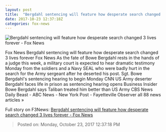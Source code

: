 ```yaml
---
layout: post
title:  "Bergdahl sentencing will feature how desperate search changed 3 lives forever - Fox News"
date: 2017-10-23 12:37:18Z
categories: fox-news
---
```


![Bergdahl sentencing will feature how desperate search changed 3 lives forever - Fox News](http://a57.foxnews.com/images.foxnews.com/content/fox-news/us/2017/10/23/bergdahl-sentencing-will-feature-how-desperate-search-changed-3-lives-forever/_jcr_content/article-text/article-par-6/inline_spotlight_ima/image.img.jpg/612/344/1508762140160.jpg?ve=1&tl=1)

Fox News Bergdahl sentencing will feature how desperate search changed 3 lives forever Fox News As the fate of Bowe Bergdahl rests in the hands of a judge this week, a military court is expected to hear dramatic testimony Monday from the soldiers and a Navy SEAL who were badly hurt in the search for the Army sergeant after he deserted his post. Sgt. Bowe Bergdahl's sentencing hearing to begin Monday CNN US Army deserter Bergdahl faces life in prison as sentencing hearing opens Business Insider Bowe Bergdahl says Taliban treated him better than US Army CBS News Daily Beast - ABC News - New York Post - Fayetteville Observer all 88 news articles »


Full story on F3News: [Bergdahl sentencing will feature how desperate search changed 3 lives forever - Fox News](http://www.f3nws.com/n/VhngFC)

> Posted on: Monday, October 23, 2017 12:37:18 PM
